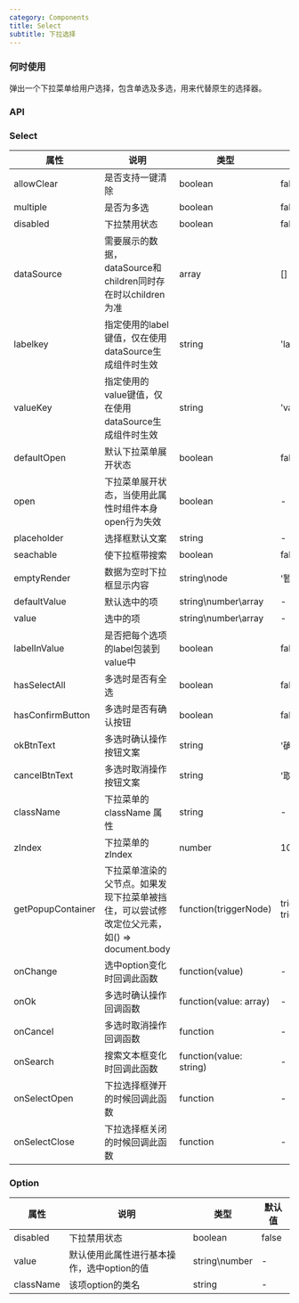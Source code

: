 ```yaml
---
category: Components
title: Select
subtitle: 下拉选择
---
```


### 何时使用
弹出一个下拉菜单给用户选择，包含单选及多选，用来代替原生的选择器。

### API
### Select
| 属性 | 说明 | 类型 | 默认值 |
| --- | --- | --- | --- |
| allowClear | 是否支持一键清除 | boolean | false |
| multiple | 是否为多选 | boolean | false |
| disabled | 下拉禁用状态 | boolean | false |
| dataSource | 需要展示的数据，dataSource和children同时存在时以children为准 | array | [] |
| labelkey | 指定使用的label键值，仅在使用dataSource生成组件时生效 | string | 'label' |
| valueKey | 指定使用的value键值，仅在使用dataSource生成组件时生效 | string | 'value' |
| defaultOpen | 默认下拉菜单展开状态 | boolean | false |
| open | 下拉菜单展开状态，当使用此属性时组件本身open行为失效 | boolean | - |
| placeholder | 选择框默认文案 | string | - |
| seachable | 使下拉框带搜索 | boolean | false |
| emptyRender | 数据为空时下拉框显示内容 | string\node | '暂时没有数据' |
| defaultValue | 默认选中的项 | string\number\array | - |
| value | 选中的项 | string\number\array | - |
| labelInValue | 是否把每个选项的label包装到value中 | boolean | false |
| hasSelectAll | 多选时是否有全选 | boolean | false |
| hasConfirmButton | 多选时是否有确认按钮 | boolean | false |
| okBtnText | 多选时确认操作按钮文案| string | '确认' |
| cancelBtnText | 多选时取消操作按钮文案 | string | '取消' |
| className | 下拉菜单的 className 属性 | string | - |
| zIndex | 下拉菜单的 zIndex | number | 1050 |
| getPopupContainer | 下拉菜单渲染的父节点。如果发现下拉菜单被挡住，可以尝试修改定位父元素，如() => document.body | function(triggerNode) | triggerNode => triggerNode.parentElement |
| onChange | 选中option变化时回调此函数 | function(value) | - |
| onOk | 多选时确认操作回调函数| function(value: array) | - |
| onCancel | 多选时取消操作回调函数 | function | - |
| onSearch | 搜索文本框变化时回调此函数 | function(value: string) | - |
| onSelectOpen | 下拉选择框弹开的时候回调此函数 | function | - |
| onSelectClose | 下拉选择框关闭的时候回调此函数 | function | - |

### Option
| 属性 | 说明 | 类型 | 默认值 |
| --- | --- | --- | --- |
| disabled | 下拉禁用状态 | boolean | false |
| value | 默认使用此属性进行基本操作，选中option的值 | string\number | - |
| className | 该项option的类名 | string | - |
